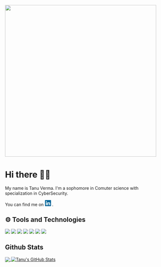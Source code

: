 <img src="tanu1.gif" height="500px" width="500px">

# Hi there 👋🏻   
My name is Tanu Verma. I'm a sophomore in Comuter science with specialization in CyberSecurity. 

You can find me on [<img src="linkedin-icon-2.svg" height=20px width=20px>][2] .

## ⚙ Tools and Technologies
![](https://img.shields.io/badge/OS-Windows-informational?style=flat&logo=windows&logoColor=white&color=2bbc8a)
![](https://img.shields.io/badge/OS-Linux-informational?style=flat&logo=linux&logoColor=white&color=2bbc8a)
![](https://img.shields.io/badge/Editor-SublimeText-informational?style=flat&sublimetext=<LOGO_NAME>&logoColor=white&color=2bbc8a)
![](https://img.shields.io/badge/Editor-VSCode-informational?style=flat&logo=vscode&logoColor=white&color=2bbc8a)
![](https://img.shields.io/badge/Code-Java-informational?style=flat&logo=java&logoColor=white&color=2bbc8a)
![](https://img.shields.io/badge/Code-Python-informational?style=flat&logo=python&logoColor=white&color=2bbc8a)
![](https://img.shields.io/badge/Code-C/C++-informational?style=flat&logo=c&logoColor=white&color=2bbc8a)

## Github Stats

<a href="https://github.com/vermatanu/vermatanu">
  <img align="center" src="https://github-readme-stats.vercel.app/api/top-langs/?username=vermatanu&theme=radical" />
</a>
<a href="https://github.com/vermatanu/vermatanu">
  <img align="center" src="https://github-readme-stats.vercel.app/api?username=vermatanu&show_icons=true&ltheme=dark" alt="Tanu's GitHub Stats" />
</a>




<!-- Links to your social media accounts -->

[2]: https://www.linkedin.com/in/tanu-verma-853010191/

